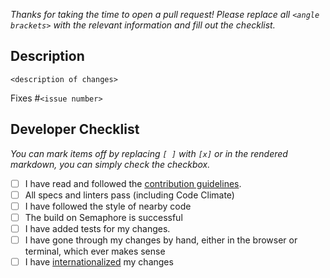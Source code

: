 *Thanks for taking the time to open a pull request! Please replace all `<angle
brackets>` with the relevant information and fill out the checklist.*

## Description

`<description of changes>`

Fixes #`<issue number>`

## Developer Checklist
*You can mark items off by replacing `[ ]` with `[x]` or in the rendered
markdown, you can simply check the checkbox.*
- [ ] I have read and followed the [contribution guidelines](
      https://github.com/crawfoal/greensteps/blob/master/CONTRIBUTING.md).
- [ ] All specs and linters pass (including Code Climate)
- [ ] I have followed the style of nearby code
- [ ] The build on Semaphore is successful
- [ ] I have added tests for my changes.
- [ ] I have gone through my changes by hand, either in the browser or terminal,
      which ever makes sense
- [ ] I have [internationalized](http://guides.rubyonrails.org/i18n.html) my
      changes
